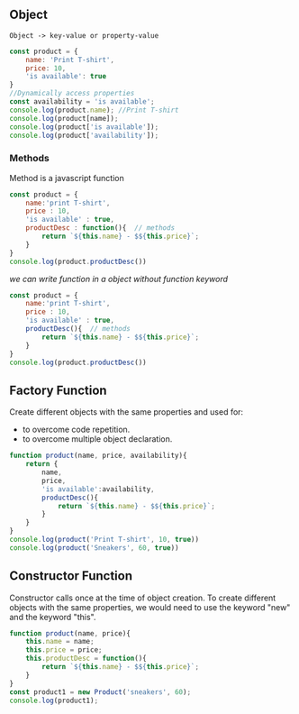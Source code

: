 ## Object
```Object -> key-value or property-value```
```javascript
const product = {
    name: 'Print T-shirt',
    price: 10,
    'is available': true
}
//Dynamically access properties
const availability = 'is available';
console.log(product.name); //Print T-shirt
console.log(product[name]);
console.log(product['is available']);
console.log(product['availability']);
``` 

### Methods
Method is a javascript function
```javascript
const product = {
    name:'print T-shirt',
    price : 10,
    'is available' : true,
    productDesc : function(){  // methods
        return `${this.name} - $${this.price}`;
    }
}
console.log(product.productDesc())
```

_we can write function in a object without function keyword_
```javascript
const product = {
    name:'print T-shirt',
    price : 10,
    'is available' : true,
    productDesc(){  // methods
        return `${this.name} - $${this.price}`;
    }
}
console.log(product.productDesc())
```

## Factory Function
Create different objects with the same properties and used for:
- to overcome code repetition.
- to overcome multiple object declaration.



```javascript
function product(name, price, availability){
    return {
        name,
        price,
        'is available':availability,
        productDesc(){
            return `${this.name} - $${this.price}`;
        }
    }
}
console.log(product('Print T-shirt', 10, true))
console.log(product('Sneakers', 60, true))
```   

## Constructor Function
Constructor calls once at the time of object creation.
To create different objects with the same properties, we would need to use the keyword "new" and the keyword "this".

```javascript
function product(name, price){
    this.name = name;
    this.price = price;
    this.productDesc = function(){
        return `${this.name} - $${this.price}`;
    }
}
const product1 = new Product('sneakers', 60);
console.log(product1);
```

